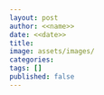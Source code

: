 ```yaml
---
layout: post
author: <<name>>
date: <<date>>
title: 
image: assets/images/
categories: 
tags: []
published: false
---
```


